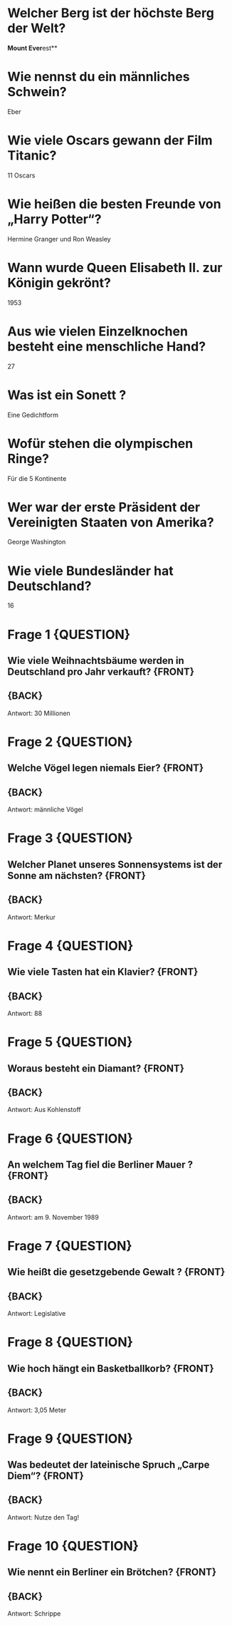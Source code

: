 # Welcher Berg ist der höchste Berg der Welt?
**Mount Ever**est**

# Wie nennst du ein männliches Schwein?
Eber

# Wie viele Oscars gewann der Film Titanic?
11 Oscars

# Wie heißen die besten Freunde von „Harry Potter“?
Hermine Granger und Ron Weasley

# Wann wurde Queen Elisabeth II. zur Königin gekrönt?
1953

# Aus wie vielen Einzelknochen besteht eine menschliche Hand?
27

# Was ist ein Sonett ?
Eine Gedichtform

# Wofür stehen die olympischen Ringe?
Für die 5 Kontinente

# Wer war der erste Präsident der Vereinigten Staaten von Amerika?
George Washington

# Wie viele Bundesländer hat Deutschland?
16


# Frage 1 {QUESTION}

## Wie viele Weihnachtsbäume werden in Deutschland pro Jahr verkauft? {FRONT}

## {BACK}
Antwort: 30 Millionen

# Frage 2 {QUESTION}

## Welche Vögel legen niemals Eier? {FRONT}

## {BACK}
Antwort: männliche Vögel

# Frage 3 {QUESTION}

## Welcher Planet unseres Sonnensystems ist der Sonne am nächsten? {FRONT}

## {BACK}
Antwort: Merkur

# Frage 4 {QUESTION}

## Wie viele Tasten hat ein Klavier? {FRONT}

## {BACK}
Antwort: 88

# Frage 5 {QUESTION}

## Woraus besteht ein Diamant? {FRONT}

## {BACK}
Antwort: Aus Kohlenstoff

# Frage 6 {QUESTION}

## An welchem Tag fiel die Berliner Mauer ? {FRONT}

## {BACK}
Antwort: am 9. November 1989

# Frage 7 {QUESTION}

## Wie heißt die gesetzgebende Gewalt ? {FRONT}

## {BACK}
Antwort: Legislative

# Frage 8 {QUESTION}

## Wie hoch hängt ein Basketballkorb? {FRONT}

## {BACK}
Antwort: 3,05 Meter

# Frage 9 {QUESTION}

## Was bedeutet der lateinische Spruch „Carpe Diem“? {FRONT}

## {BACK}
Antwort: Nutze den Tag!

# Frage 10 {QUESTION}

## Wie nennt ein Berliner ein Brötchen? {FRONT}

## {BACK}
Antwort: Schrippe
